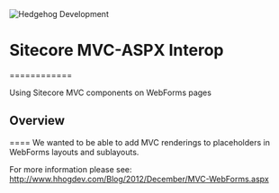 <img src="https://www.hhog.com/-/media/PublicImages/Hedgehog/Hedgehog-logo-4color-275x46.jpg" alt="Hedgehog Development" border="0">

# Sitecore MVC-ASPX Interop
============

Using Sitecore MVC components on WebForms pages

## Overview
====
We wanted to be able to add MVC renderings to placeholders in WebForms layouts and sublayouts.

For more information please see:
http://www.hhogdev.com/Blog/2012/December/MVC-WebForms.aspx